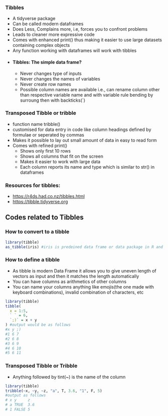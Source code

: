 ### Tibbles
- A tidyverse package
- Can be called modern dataframes
- Does Less, Complains more, i.e, forces you to confront problems
- Leads to cleaner more expressive code
- Comes with enhanced print() thus making it easier to use large datasets containing complex objects
- Any function working with dataframes will work with tibbles
- #### Tibbles: The simple data frame?
  - Never changes type of inputs
  - Never changes the names of variables
  - Never create row names
  - Possible column names are available i.e., can rename column other than respective variable name and with variable rule bending by surroung then with backticks(`)

### Transposed Tibble or tribble
- function name tribble()
- customised for data entry in code like column headings defined by formulae or seperated by commas
- Makes it possible to lay out small amount of data in easy to read form
- Comes with refined print()
  - Shows only first 10 rows
  - Shows all columns that fit on the screen
  - Makes it easier to work with large data
  - Each column reports its name and type which is similar to str() in dataframes
  
### Resources for tibbles: 
  - https://r4ds.had.co.nz/tibbles.html
  - https://tibble.tidyverse.org
  
## Codes related to Tibbles
### How to convert to a tibble
```r
library(tibble)
as_tibble(iris) #iris is predeined data frame or data package in R and as_tibble converts dataframe to tibble
```
### How to define a tibble
- As tibble is modern Data Frame it allows you to give uneven length of vectors as input and then it matches the length automatically
- You can have columns as arithmetics of other columns
- You can name your columns anything like emojis(the one made with keyboard combinations), invalid combination of characters, etc
```r
library(tibble)
tibble(
  x = 1:5,
  ` ` = 6,
  `;)` = x + y
) #output would be as follows
#x y ;)
#1 6 7
#2 6 8
#3 6 9
#4 6 10
#5 6 11 
```
### Transposed Tibble or Tribble
- Anything followed by tint(~) is the name of the column
```r
library(tibble)
tribble(~x, ~y, ~z, "a", T, 3.6, "1", F, 5)
#output as follows
# x y     z
# a TRUE  3.6
# 1 FALSE 5
```